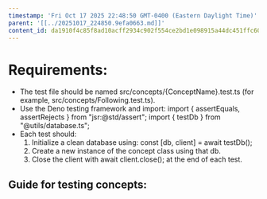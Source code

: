 ```yaml
---
timestamp: 'Fri Oct 17 2025 22:48:50 GMT-0400 (Eastern Daylight Time)'
parent: '[[../20251017_224850.9efa0663.md]]'
content_id: da1910f4c85f8ad10acff2934c902f554ce2bd1e098915a44dc451ffc6025c2e
---
```


# Requirements:

* The test file should be named src/concepts/{ConceptName}.test.ts (for example, src/concepts/Following.test.ts).
* Use the Deno testing framework and import:
  import { assertEquals, assertRejects } from "jsr:@std/assert";
  import { testDb } from "@utils/database.ts";
* Each test should:
  1. Initialize a clean database using: const \[db, client] = await testDb();
  2. Create a new instance of the concept class using that db.
  3. Close the client with await client.close(); at the end of each test.

## Guide for testing concepts:
